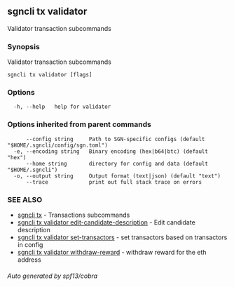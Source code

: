 ## sgncli tx validator

Validator transaction subcommands

### Synopsis

Validator transaction subcommands

```
sgncli tx validator [flags]
```

### Options

```
  -h, --help   help for validator
```

### Options inherited from parent commands

```
      --config string     Path to SGN-specific configs (default "$HOME/.sgncli/config/sgn.toml")
  -e, --encoding string   Binary encoding (hex|b64|btc) (default "hex")
      --home string       directory for config and data (default "$HOME/.sgncli")
  -o, --output string     Output format (text|json) (default "text")
      --trace             print out full stack trace on errors
```

### SEE ALSO

* [sgncli tx](sgncli_tx.md)	 - Transactions subcommands
* [sgncli tx validator edit-candidate-description](sgncli_tx_validator_edit-candidate-description.md)	 - Edit candidate description
* [sgncli tx validator set-transactors](sgncli_tx_validator_set-transactors.md)	 - set transactors based on transactors in config
* [sgncli tx validator withdraw-reward](sgncli_tx_validator_withdraw-reward.md)	 - withdraw reward for the eth address

###### Auto generated by spf13/cobra
